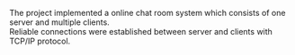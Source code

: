 The project implemented a online chat room system which consists of one server and multiple clients.  
Reliable connections were established  between server and clients with TCP/IP protocol.